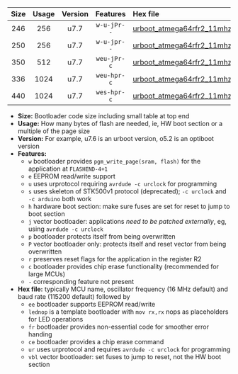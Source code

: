 |Size|Usage|Version|Features|Hex file|
|:-:|:-:|:-:|:-:|:--|
|246|256|u7.7|`w-u-jPr--`|[urboot_atmega64rfr2_11mhz0592_57600bps_lednop_ur_vbl.hex](https://raw.githubusercontent.com/stefanrueger/urboot.hex/main/mcus/atmega64rfr2/fcpu_11mhz0592/57600_bps/urboot_atmega64rfr2_11mhz0592_57600bps_lednop_ur_vbl.hex)|
|250|256|u7.7|`w-u-jpr--`|[urboot_atmega64rfr2_11mhz0592_57600bps_lednop_fr_ur_vbl.hex](https://raw.githubusercontent.com/stefanrueger/urboot.hex/main/mcus/atmega64rfr2/fcpu_11mhz0592/57600_bps/urboot_atmega64rfr2_11mhz0592_57600bps_lednop_fr_ur_vbl.hex)|
|350|512|u7.7|`weu-jPr-c`|[urboot_atmega64rfr2_11mhz0592_57600bps_ee_lednop_fr_ce_ur_vbl.hex](https://raw.githubusercontent.com/stefanrueger/urboot.hex/main/mcus/atmega64rfr2/fcpu_11mhz0592/57600_bps/urboot_atmega64rfr2_11mhz0592_57600bps_ee_lednop_fr_ce_ur_vbl.hex)|
|336|1024|u7.7|`weu-hpr-c`|[urboot_atmega64rfr2_11mhz0592_57600bps_ee_lednop_fr_ce_ur.hex](https://raw.githubusercontent.com/stefanrueger/urboot.hex/main/mcus/atmega64rfr2/fcpu_11mhz0592/57600_bps/urboot_atmega64rfr2_11mhz0592_57600bps_ee_lednop_fr_ce_ur.hex)|
|440|1024|u7.7|`wes-hpr-c`|[urboot_atmega64rfr2_11mhz0592_57600bps_ee_lednop_fr_ce.hex](https://raw.githubusercontent.com/stefanrueger/urboot.hex/main/mcus/atmega64rfr2/fcpu_11mhz0592/57600_bps/urboot_atmega64rfr2_11mhz0592_57600bps_ee_lednop_fr_ce.hex)|

- **Size:** Bootloader code size including small table at top end
- **Usage:** How many bytes of flash are needed, ie, HW boot section or a multiple of the page size
- **Version:** For example, u7.6 is an urboot version, o5.2 is an optiboot version
- **Features:**
  + `w` bootloader provides `pgm_write_page(sram, flash)` for the application at `FLASHEND-4+1`
  + `e` EEPROM read/write support
  + `u` uses urprotocol requiring `avrdude -c urclock` for programming
  + `s` uses skeleton of STK500v1 protocol (deprecated); `-c urclock` and `-c arduino` both work
  + `h` hardware boot section: make sure fuses are set for reset to jump to boot section
  + `j` vector bootloader: applications *need to be patched externally*, eg, using `avrdude -c urclock`
  + `p` bootloader protects itself from being overwritten
  + `P` vector bootloader only: protects itself and reset vector from being overwritten
  + `r` preserves reset flags for the application in the register R2
  + `c` bootloader provides chip erase functionality (recommended for large MCUs)
  + `-` corresponding feature not present
- **Hex file:** typically MCU name, oscillator frequency (16 MHz default) and baud rate (115200 default) followed by
  + `ee` bootloader supports EEPROM read/write
  + `lednop` is a template bootloader with `mov rx,rx` nops as placeholders for LED operations
  + `fr` bootloader provides non-essential code for smoother error handing
  + `ce` bootloader provides a chip erase command
  + `ur` uses urprotocol and requires `avrdude -c urclock` for programming
  + `vbl` vector bootloader: set fuses to jump to reset, not the HW boot section
